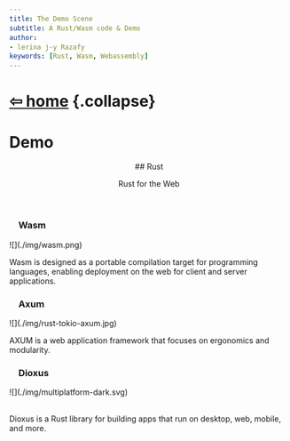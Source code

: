 ```yaml
---
title: The Demo Scene
subtitle: A Rust/Wasm code & Demo
author:
- lerina j-y Razafy
keywords: [Rust, Wasm, Webassembly]
---
```

<style>
:root{--color-bg: linear-gradient(45deg, #fafafa,#f3f3f3);}
nav {margin-bottom:-3em; }
section {min-height: 100vh;}
</style>
<script defer src="https://cdn.jsdelivr.net/npm/alpinejs@3.13.10/dist/cdn.min.js"></script>

<main>

# <a href="../index.html">⇦ home</a> {.collapse}

# Demo

<section id="section-rust">
<header>
## Rust
<p>Rust for the Web</p>
</header>
<aside>
<h3 style="padding-left:1em; border: 2px solid var(--color-bg-secondary); border-radius: 4px;">Wasm</h3>
<p>
![](./img/wasm.png)
</p>
<p>Wasm is designed as a portable compilation target for programming languages, enabling deployment on the web for client and server applications.</p>
</aside>
<aside>
<h3 style="padding-left:1em; border: 2px solid var(--color-bg-secondary); border-radius: 4px;">Axum</h3>
<p>
![](./img/rust-tokio-axum.jpg)
</p>
<p>AXUM is a web application framework that focuses on ergonomics and modularity.</p>
</aside>
<aside>
<h3 style="padding-left:1em; border: 2px solid var(--color-bg-secondary); border-radius: 4px;">Dioxus</h3>
<p style="background-color: var(--color-text);">
![](./img/multiplatform-dark.svg)
</p>
<p><br/>Dioxus is a Rust library for building apps that run on desktop, web, mobile, and more.</p>
</aside>
</section>


<section id="section-frontend">
<header>
## Frontend coding

<p>Simple. Lightweight. Powerful.</p>
</header>
<p>Alpine and webassembly helps us create interactive web applications with minimal code.
This simplifies the cooperation between the developers and the designers freeing valuable time to actually build stuff.</p>
<div data-x-data="{ hello: &quot;world&quot; }">
<span data-x-text="hello"></span>
</div>
<aside>
<h3 style="padding-left:1em; border: 2px solid var(--color-bg-secondary); border-radius: 4px;">Rapid Prototype</h3>
<p>
![](./img/alpinejs-logo.png)
</p>
<p>Interactive front-end interfaces, using Alpine.js. For server rendered, static or pre-rendered sites.</p>
<p><small>Test your Ideas</small></p>
</aside>
<aside>
<h3 style="padding-left:1em; border: 2px solid var(--color-bg-secondary); border-radius: 4px;">CSS Animations</h3> <!-- https://coolcssanimation.com/ -->
<p>
![](./img/css-animations.jpg)
</p>
<p>Client side animations can enhance the emotional experience of the users. It adds personality to web interfaces and enhances interaction.</p>
</aside>
<aside>
<h3 style="padding-left:1em; border: 2px solid var(--color-bg-secondary); border-radius: 4px;">SVG </h3>
<p>
![](./img/svg.png)
</p>
<p>SVG <small>(Scalable Vector Graphics)</small> has support for interactivity and powerful animation. 
Its ideal for web illustrations because it tends to have smaller file sizes than other formats.</p>
</aside>
</section>

<section id="section-backend">
<header>
## Backend devOps
<p>Section Subheading</p>
</header>
<aside>
<h3 style="padding-left:1em; border: 2px solid var(--color-bg-secondary); border-radius: 4px;">Docker</h3>
<p>
![](./img/docker.jpg)
</p>
<p>Docker can package an application and its dependencies in a virtual container that can run on any Linux, Windows, or macOS computer.</p>
</aside>
<aside>
<h3 style="padding-left:1em; border: 2px solid var(--color-bg-secondary); border-radius: 4px;">Shuttle</h3>
<p>
![](./img/rust-shuttle.jpg)
</p>
<p>Shuttle is a Rust-native cloud development platform that lets you deploy your app while also taking care of all of your infrastructure.</p>
</aside>
<aside>
<h3 style="padding-left:1em; border: 2px solid var(--color-bg-secondary); border-radius: 4px;">Database</h3>
<p>
![](./img/sqlx.jpg)
</p>
<p>The Rust SQL Toolkit is an async, pure Rust SQL crate featuring compile-time checked queries with supports for PostgreSQL, MySQL, and SQLite.</p>
</aside>
</section>

---

# Game developement

<section id="section-games">
<header>
## Html5 Canvas & Wasm
<p>Games in the browser</p>
</header>
<aside>
<h3>Invaders</h3>
<p>Card content*</p>
<p><small>*with small content</small></p>
</aside>
<aside>
<h3>Hero</h3>
<p>Card content <sup>with notification</sup></p>
</aside>
<aside>
<h3>Rogue</h3>
<p>Card content</p>
</aside>
<aside>
<h3>Platform2D</h3>
<p>Card content</p>
</aside>
</section>

---

<section id="section-demo_games">
## Demo and tutorials

<br/>

<blockquote>
"Constraints Are an Essential Aspect of Game Development"
<footer><i>- [David Arcila](https://gamedevelopment.tutsplus.com/constraints-are-an-essential-aspect-of-game-development--gamedev-1448a)</i></footer>
</blockquote>

| Demo   | Description                 |
|:------:|-----------------------------|
| [Invaders](./invaders/index.html)    | invader with a twist | 
| [Snake Game](./)| |
| [Game of Life revisited](./)| |
| | |

</section>

<!--
<hr>
<article>
<h2>Left-aligned header</h2>
<p>Left-aligned paragraph</p>
<aside>
<p>Article callout</p>
</aside>
<ul>
<li>List item 1</li>
<li>List item 2</li>
</ul>


 
<figure>
<img alt="Stock photo" src="https://via.placeholder.com/1080x500?text=Amazing+stock+photo">
<figcaption><i>Image caption</i></figcaption>
</figure>

<article>
</main>

![cyclone season](../img/rain.jpg "Before the storm"){style="width:100%;height:20rem;"}

<main>


<hr>
<div>
<details>
<summary>Expandable title</summary>
<p>Revealed content</p>
</details>
<details>
<summary>Another expandable title</summary>
<p>More revealed content</p>
</details>
<br>
<p>Inline <code>code</code> snippets</p>
<pre>
<code>
// preformatted code block
</code>
</pre>
</div>
<hr>
-->

[Top](#TOC)



</main>
<header>
<footer>
  <a href="https://github.com/lerina" target="_blank" title="github">![github](https://lerina.github.io/img/github32px.png){.link .glow}
  </a>
</footer>
</header>
